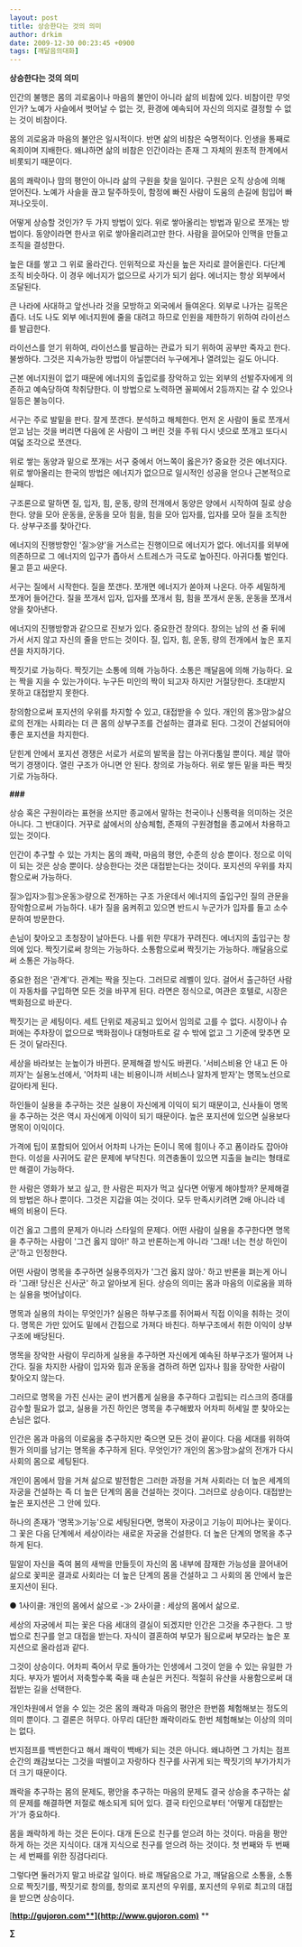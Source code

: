 ```yaml
---
layout: post
title: 상승한다는 것의 의미
author: drkim
date: 2009-12-30 00:23:45 +0900
tags: [깨달음의대화]
---
```

**상승한다는 것의 의미**

인간의 불행은 몸의 괴로움이나 마음의 불안이 아니라 삶의 비참에 있다. 비참이란 무엇인가? 노예가 사슬에서 벗어날 수 없는 것, 환경에 예속되어 자신의 의지로 결정할 수 없는 것이 비참이다.

몸의 괴로움과 마음의 불안은 일시적이다. 반면 삶의 비참은 숙명적이다. 인생을 통째로 옥죄이며 지배한다. 왜냐하면 삶의 비참은 인간이라는 존재 그 자체의 원초적 한계에서 비롯되기 때문이다. 

몸의 쾌락이나 맘의 평안이 아니라 삶의 구원을 찾을 일이다. 구원은 오직 상승에 의해 얻어진다. 노예가 사슬을 끊고 탈주하듯이, 함정에 빠진 사람이 도움의 손길에 힘입어 빠져나오듯이.

어떻게 상승할 것인가? 두 가지 방법이 있다. 위로 쌓아올리는 방법과 밑으로 쪼개는 방법이다. 동양이라면 한사코 위로 쌓아올리려고만 한다. 사람을 끌어모아 인맥을 만들고 조직을 결성한다. 

높은 대를 쌓고 그 위로 올라간다. 인위적으로 자신을 높은 자리로 끌어올린다. 다단계 조직 비슷하다. 이 경우 에너지가 없으므로 사기가 되기 쉽다. 에너지는 항상 외부에서 조달된다. 

큰 나라에 사대하고 앞선나라 것을 모방하고 외국에서 들여온다. 외부로 나가는 길목은 좁다. 너도 나도 외부 에너지원에 줄을 대려고 하므로 인원을 제한하기 위하여 라이선스를 발급한다. 

라이선스를 얻기 위하여, 라이선스를 발급하는 관료가 되기 위하여 공부만 죽자고 한다. 불쌍하다. 그것은 지속가능한 방법이 아닐뿐더러 누구에게나 열려있는 길도 아니다. 

근본 에너지원이 없기 때문에 에너지의 출입로를 장악하고 있는 외부의 선발주자에게 의존하고 예속당하여 착취당한다. 이 방법으로 노력하면 꼴찌에서 2등까지는 갈 수 있으나 일등은 불능이다. 

서구는 주로 발밑을 판다. 잘게 쪼갠다. 분석하고 해체한다. 먼저 온 사람이 둘로 쪼개서 얻고 남는 것을 버리면 다음에 온 사람이 그 버린 것을 주워 다시 넷으로 쪼개고 또다시 여덟 조각으로 쪼갠다. 

위로 쌓는 동양과 밑으로 쪼개는 서구 중에서 어느쪽이 옳은가? 중요한 것은 에너지다. 위로 쌓아올리는 한국의 방법은 에너지가 없으므로 일시적인 성공을 얻으나 근본적으로 실패다. 

구조론으로 말하면 질, 입자, 힘, 운동, 량의 전개에서 동양은 양에서 시작하여 질로 상승한다. 양을 모아 운동을, 운동을 모아 힘을, 힘을 모아 입자를, 입자를 모아 질을 조직한다. 상부구조를 찾아간다. 

에너지의 진행방향인 '질≫양'을 거스르는 진행이므로 에너지가 없다. 에너지를 외부에 의존하므로 그 에너지의 입구가 좁아서 스트레스가 극도로 높아진다. 아귀다툼 벌인다. 물고 뜯고 싸운다.

서구는 질에서 시작한다. 질을 쪼갠다. 쪼개면 에너지가 쏟아져 나온다. 아주 세밀하게 쪼개어 들어간다. 질을 쪼개서 입자, 입자를 쪼개서 힘, 힘을 쪼개서 운동, 운동을 쪼개서 양을 찾아낸다.

에너지의 진행방향과 같으므로 진보가 있다. 중요한건 창의다. 창의는 남의 선 줄 뒤에 가서 서지 않고 자신의 줄을 만드는 것이다. 질, 입자, 힘, 운동, 량의 전개에서 높은 포지션을 차지하기다.

짝짓기로 가능하다. 짝짓기는 소통에 의해 가능하다. 소통은 깨달음에 의해 가능하다. 요는 짝을 지을 수 있는가이다. 누구든 미인의 짝이 되고자 하지만 거절당한다. 초대받지 못하고 대접받지 못한다.

창의함으로써 포지션의 우위를 차지할 수 있고, 대접받을 수 있다. 개인의 몸≫맘≫삶으로의 전개는 사회라는 더 큰 몸의 상부구조를 건설하는 결과로 된다. 그것이 건설되어야 좋은 포지션을 차지한다. 

닫힌계 안에서 포지션 경쟁은 서로가 서로의 발목을 잡는 아귀다툼일 뿐이다. 제살 깎아먹기 경쟁이다. 열린 구조가 아니면 안 된다. 창의로 가능하다. 위로 쌓든 밑을 파든 짝짓기로 가능하다.

**###**

상승 혹은 구원이라는 표현을 쓰지만 종교에서 말하는 천국이나 신통력을 의미하는 것은 아니다. 그 반대이다. 거꾸로 삶에서의 상승체험, 존재의 구원경험을 종교에서 차용하고 있는 것이다.

인간이 추구할 수 있는 가치는 몸의 쾌락, 마음의 평안, 수준의 상승 뿐이다. 정으로 이익이 되는 것은 상승 뿐이다. 상승한다는 것은 대접받는다는 것이다. 포지션의 우위를 차지함으로써 가능하다.

질≫입자≫힘≫운동≫량으로 전개하는 구조 가운데서 에너지의 출입구인 질의 관문을 장악함으로써 가능하다. 내가 질을 움켜쥐고 있으면 반드시 누군가가 입자를 들고 소수문하여 방문한다. 

손님이 찾아오고 초청장이 날아든다. 나를 위한 무대가 꾸려진다. 에너지의 출입구는 창의에 있다. 짝짓기로써 창의는 가능하다. 소통함으로써 짝짓기는 가능하다. 깨달음으로써 소통은 가능하다.

중요한 점은 '관계'다. 관계는 짝을 짓는다. 그러므로 레벨이 있다. 걸어서 출근하던 사람이 자동차를 구입하면 모든 것을 바꾸게 된다. 라면은 정식으로, 여관은 호텔로, 시장은 백화점으로 바꾼다.

짝짓기는 곧 세팅이다. 세트 단위로 제공되고 있어서 임의로 고를 수 없다. 시장이나 슈퍼에는 주차장이 없으므로 백화점이나 대형마트로 갈 수 밖에 없고 그 기준에 맞추면 모든 것이 달라진다. 

세상을 바라보는 눈높이가 바뀐다. 문제해결 방식도 바뀐다. '서비스비용 안 내고 돈 아끼자'는 실용노선에서, '어차피 내는 비용이니까 서비스나 알차게 받자'는 명목노선으로 갈아타게 된다. 

하인들이 실용을 추구하는 것은 실용이 자신에게 이익이 되기 때문이고, 신사들이 명목을 추구하는 것은 역시 자신에게 이익이 되기 때문이다. 높은 포지션에 있으면 실용보다 명목이 이익이다. 

가격에 팁이 포함되어 있어서 어차피 나가는 돈이니 목에 힘이나 주고 폼이라도 잡아야 한다. 이성을 사귀어도 같은 문제에 부닥친다. 의견충돌이 있으면 지출을 늘리는 형태로만 해결이 가능하다.

한 사람은 영화가 보고 싶고, 한 사람은 피자가 먹고 싶다면 어떻게 해야할까? 문제해결의 방법은 하나 뿐이다. 그것은 지갑을 여는 것이다. 모두 만족시키려면 2배 아니라 네 배의 비용이 든다. 

이건 옳고 그름의 문제가 아니라 스타일의 문제다. 어떤 사람이 실용을 추구한다면 명목을 추구하는 사람이 '그건 옳지 않아!' 하고 반론하는게 아니라 '그래! 너는 천상 하인이군'하고 인정한다.

어떤 사람이 명목을 추구하면 실용주의자가 '그건 옳지 않아.' 하고 반론을 펴는게 아니라 '그래! 당신은 신사군' 하고 알아보게 된다. 상승의 의미는 몸과 마음의 이로움을 꾀하는 실용을 벗어남이다.

명목과 실용의 차이는 무엇인가? 실용은 하부구조를 쥐어짜서 직접 이익을 취하는 것이다. 명목은 가만 있어도 밑에서 간접으로 가져다 바친다. 하부구조에서 취한 이익이 상부구조에 배당된다.

명목을 장악한 사람이 무리하게 실용을 추구하면 자신에게 예속된 하부구조가 떨어져 나간다. 질을 차지한 사람이 입자와 힘과 운동을 겸하려 하면 입자나 힘을 장악한 사람이 찾아오지 않는다. 

그러므로 명목을 가진 신사는 굳이 번거롭게 실용을 추구하다 고립되는 리스크의 증대를 감수할 필요가 없고, 실용을 가진 하인은 명목을 추구해봤자 어차피 허세일 뿐 찾아오는 손님은 없다.

인간은 몸과 마음의 이로움을 추구하지만 죽으면 모든 것이 끝이다. 다음 세대를 위하여 뭔가 의미를 남기는 명목을 추구하게 된다. 무엇인가? 개인의 몸≫맘≫삶의 전개가 다시 사회의 몸으로 세팅된다. 

개인이 몸에서 맘을 거쳐 삶으로 발전함은 그러한 과정을 거쳐 사회라는 더 높은 세계의 자궁을 건설하는 즉 더 높은 단계의 몸을 건설하는 것이다. 그러므로 상승이다. 대접받는 높은 포지션은 그 안에 있다.

하나의 존재가 '명목≫기능'으로 세팅된다면, 명목이 자궁이고 기능이 피어나는 꽃이다. 그 꽃은 다음 단계에서 세상이라는 새로운 자궁을 건설한다. 더 높은 단계의 명목을 추구하게 된다.

밀알이 자신을 죽여 봄의 새싹을 만들듯이 자신의 몸 내부에 잠재한 가능성을 끌어내어 삶으로 꽃피운 결과로 사회라는 더 높은 단계의 몸을 건설하고 그 사회의 몸 안에서 높은 포지션이 된다.

● 1사이클: 개인의 몸에서 삶으로 -≫ 2사이클 : 세상의 몸에서 삶으로.

세상의 자궁에서 피는 꽃은 다음 세대의 결실이 되겠지만 인간은 그것을 추구한다. 그 방법으로 친구를 얻고 대접을 받는다. 자식이 결혼하여 부모가 됨으로써 부모라는 높은 포지션으로 올라섬과 같다. 

그것이 상승이다. 어차피 죽어서 무로 돌아가는 인생에서 그것이 얻을 수 있는 유일한 가치다. 부자가 벌어서 저축할수록 죽을 때 손실은 커진다. 적절히 유산을 사용함으로써 대접받는 길을 선택한다. 

개인차원에서 얻을 수 있는 것은 몸의 쾌락과 마음의 평안은 한번쯤 체험해보는 정도의 의미 뿐이다. 그 결론은 허무다. 아무리 대단한 쾌락이라도 한번 체험해보는 이상의 의미는 없다. 

번지점프를 백번한다고 해서 쾌락이 백배가 되는 것은 아니다. 왜냐하면 그 가치는 점프순간의 쾌감보다는 그것을 떠벌이고 자랑하다 친구를 사귀게 되는 짝짓기의 부가가치가 더 크기 때문이다.

쾌락을 추구하는 몸의 문제도, 평안을 추구하는 마음의 문제도 결국 상승을 추구하는 삶의 문제를 해결하면 저절로 해소되게 되어 있다. 결국 타인으로부터 '어떻게 대접받는가'가 중요하다. 

몸을 쾌락하게 하는 것은 돈이다. 대개 돈으로 친구를 얻으려 하는 것이다. 마음을 평안하게 하는 것은 지식이다. 대개 지식으로 친구를 얻으려 하는 것이다. 첫 번째와 두 번째는 세 번째를 위한 징검다리다.

그렇다면 둘러가지 말고 바로갈 일이다. 바로 깨달음으로 가고, 깨달음으로 소통을, 소통으로 짝짓기를, 짝짓기로 창의를, 창의로 포지션의 우위를, 포지션의 우위로 최고의 대접을 받으면 상승이다.

[**http://gujoron.com**](http://www.gujoron.com)** 
**

**∑**